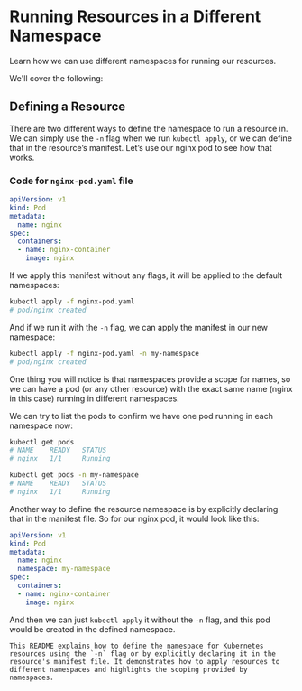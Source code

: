 # Running Resources in a Different Namespace

Learn how we can use different namespaces for running our resources.

We'll cover the following:

## Defining a Resource

There are two different ways to define the namespace to run a resource in. We can simply use the `-n` flag when we run `kubectl apply`, or we can define that in the resource’s manifest. Let’s use our nginx pod to see how that works.

### Code for `nginx-pod.yaml` file

```yaml
apiVersion: v1
kind: Pod
metadata:
  name: nginx
spec:
  containers:
  - name: nginx-container
    image: nginx
```

If we apply this manifest without any flags, it will be applied to the default namespaces:

```bash
kubectl apply -f nginx-pod.yaml
# pod/nginx created
```

And if we run it with the `-n` flag, we can apply the manifest in our new namespace:

```bash
kubectl apply -f nginx-pod.yaml -n my-namespace
# pod/nginx created
```

One thing you will notice is that namespaces provide a scope for names, so we can have a pod (or any other resource) with the exact same name (nginx in this case) running in different namespaces.

We can try to list the pods to confirm we have one pod running in each namespace now:

```bash
kubectl get pods
# NAME    READY   STATUS 
# nginx   1/1     Running

kubectl get pods -n my-namespace
# NAME    READY   STATUS   
# nginx   1/1     Running 
```

Another way to define the resource namespace is by explicitly declaring that in the manifest file. So for our nginx pod, it would look like this:

```yaml
apiVersion: v1
kind: Pod
metadata:
  name: nginx
  namespace: my-namespace
spec:
  containers:
  - name: nginx-container
    image: nginx
```

And then we can just `kubectl apply` it without the `-n` flag, and this pod would be created in the defined namespace.
```  
This README explains how to define the namespace for Kubernetes resources using the `-n` flag or by explicitly declaring it in the resource's manifest file. It demonstrates how to apply resources to different namespaces and highlights the scoping provided by namespaces.
